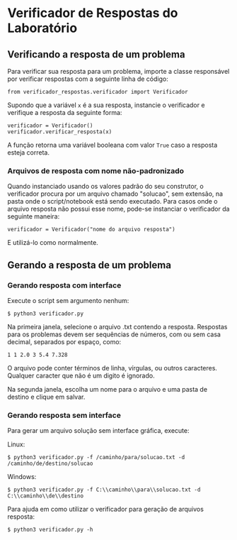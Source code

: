 # Verificador de Respostas do Laboratório

## Verificando a resposta de um problema

Para verificar sua resposta para um problema, importe a classe responsável por
verificar respostas com a seguinte linha de código:

```
from verificador_respostas.verificador import Verificador
```

Supondo que a variável ```x``` é a sua resposta, instancie o verificador
e verifique a resposta da seguinte forma: 

```
verificador = Verificador()
verificador.verificar_resposta(x)
```

A função retorna uma variável booleana com valor ```True``` caso a resposta esteja correta.

### Arquivos de resposta com nome não-padronizado

Quando instanciado usando os valores padrão do seu construtor, o verificador
procura por um arquivo chamado "solucao", sem extensão, na pasta onde o script/notebook está sendo executado. Para casos onde o arquivo resposta não possui esse 
nome, pode-se instanciar o verificador da seguinte maneira:

```
verificador = Verificador("nome do arquivo resposta")
```

E utilizá-lo como normalmente.

## Gerando a resposta de um problema

### Gerando resposta com interface

Execute o script sem argumento nenhum:

```$ python3 verificador.py```

Na primeira janela, selecione o arquivo .txt contendo a resposta. Respostas para os problemas devem ser sequências de números, com ou sem casa decimal, separados por espaço, como:

```
1 1 2.0 3 5.4 7.328
```

O arquivo pode conter términos de linha, vírgulas, ou outros caracteres. Qualquer
caracter que não é um digito é ignorado.

Na segunda janela, escolha um nome para o arquivo e uma pasta de destino e clique em salvar.

### Gerando resposta sem interface

Para gerar um arquivo solução sem interface gráfica, execute:

Linux: 

``` $ python3 verificador.py -f /caminho/para/solucao.txt -d /caminho/de/destino/solucao ```

Windows:

```$ python3 verificador.py -f C:\\caminho\\para\\solucao.txt -d C:\\caminho\\de\\destino```

Para ajuda em como utilizar o verificador para geração de arquivos resposta:

``` $ python3 verificador.py -h ```
